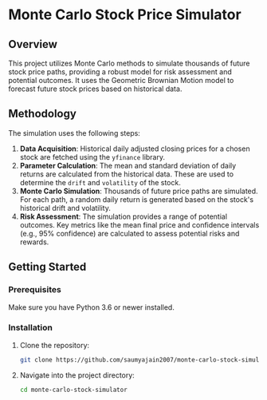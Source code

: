 # Monte Carlo Stock Price Simulator

## Overview
This project utilizes Monte Carlo methods to simulate thousands of future stock price paths, providing a robust model for risk assessment and potential outcomes. It uses the Geometric Brownian Motion model to forecast future stock prices based on historical data.

## Methodology
The simulation uses the following steps:
1.  **Data Acquisition**: Historical daily adjusted closing prices for a chosen stock are fetched using the `yfinance` library.
2.  **Parameter Calculation**: The mean and standard deviation of daily returns are calculated from the historical data. These are used to determine the `drift` and `volatility` of the stock.
3.  **Monte Carlo Simulation**: Thousands of future price paths are simulated. For each path, a random daily return is generated based on the stock's historical drift and volatility.
4.  **Risk Assessment**: The simulation provides a range of potential outcomes. Key metrics like the mean final price and confidence intervals (e.g., 95% confidence) are calculated to assess potential risks and rewards.

## Getting Started

### Prerequisites
Make sure you have Python 3.6 or newer installed.

### Installation
1. Clone the repository:
   ```bash
   git clone https://github.com/saumyajain2007/monte-carlo-stock-simulator.git
2. Navigate into the project directory:
   ```bash
   cd monte-carlo-stock-simulator
